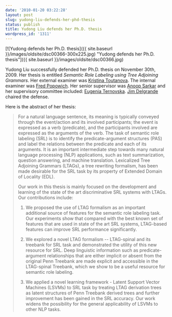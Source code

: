 ```yaml
---
date: '2010-01-20 03:22:28'
layout: post
slug: yudong-liu-defends-her-phd-thesis
status: publish
title: Yudong Liu defends her Ph.D. thesis
wordpress_id: '1311'
---
```


[![Yudong defends her Ph.D. thesis]({{ site.baseurl }}/images/oldsite/dsc00366-300x225.jpg) "Yudong defends her Ph.D. thesis"]({{ site.baseurl }}/images/oldsite/dsc00366.jpg)

Yudong Liu successfully defended her Ph.D. thesis on November 30th, 2009. Her thesis is entitled _Semantic Role Labeling using Tree Adjoining Grammars_. Her external examiner was [Kristina Toutanova](http://research.microsoft.com/en-us/people/kristout/). The internal examiner was [Fred Popowich](http://www.sfu.ca/~popowich/public/Home.html). Her senior supervisor was [Anoop Sarkar](http://www.cs.sfu.ca/~anoop/) and her supervisory committee included: [Eugenia Ternovska](http://www.cs.sfu.ca/~ter/Welcome.html). [Jim Delgrande](http://www.cs.sfu.ca/~jim/) chaired the defense.

Here is the abstract of her thesis:

> For a natural language sentence, its meaning is typically conveyed through the event/action and its involved participants; the event is expressed as a verb (predicate), and the participants involved are expressed as the arguments of the verb. The task of semantic role labeling (SRL) is to identify the predicate-argument structures (PAS) and label the relations between the predicate and each of its arguments. It is an important intermediate step towards many natural language processing (NLP) applications, such as text summarization, question answering, and machine translation. Lexicalized Tree Adjoining Grammars (LTAGs), a tree rewriting formalism, has been made desirable for the SRL task by its property of Extended Domain of Locality (EDL).  
> 
> Our work in this thesis is mainly focused on the development and learning of the state of the art discriminative SRL systems with LTAGs.  Our contributions include: 
> 
> 1. We proposed the use of LTAG formalism as an important additional source of features for the semantic role labeling task. Our experiments show that compared with the best known set of features that are used in state of the art SRL systems, LTAG-based features can improve SRL performance significantly. 
> 
> 
> 2. We explored a novel LTAG formalism -- LTAG-spinal and its treebank for SRL task and demonstrated the utility of this new resource for SRL. Deep linguistic information such as predicate-argument relationships that are either implicit or absent from the original Penn Treebank are made explicit and accessible in the LTAG-spinal Treebank, which we show to be a useful resource for semantic role labeling.
> 
> 
> 3. We applied a novel learning framework - Latent Support Vector Machines (LSVMs) to SRL task by treating LTAG derivation trees as latent structures of Penn Treebank derived trees and further improvement has been gained in the SRL accuracy. Our work widens the possibility for the general applicability of LSVMs to other NLP tasks. 
